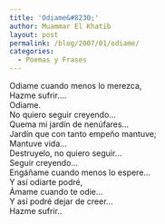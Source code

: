 ```yaml
---
title: 'Odiame&#8230;'
author: Muammar El Khatib
layout: post
permalink: /blog/2007/01/odiame/
categories:
  - Poemas y Frases
---
```

Odiame cuando menos lo merezca,  
Hazme sufrir&#8230;.  
Odiame.  
No quiero seguir creyendo&#8230;  
Quema mi jardín de nenúfares&#8230;  
Jardín que con tanto empeño mantuve;  
Mantuve vida&#8230;  
Destruyelo, no quiero seguir&#8230;  
Seguir creyendo&#8230;  
Engáñame cuando menos lo espere&#8230;  
Y así odiarte podré,  
Ámame cuando te odie&#8230;  
Y así podré dejar de creer&#8230;  
Hazme sufrir..